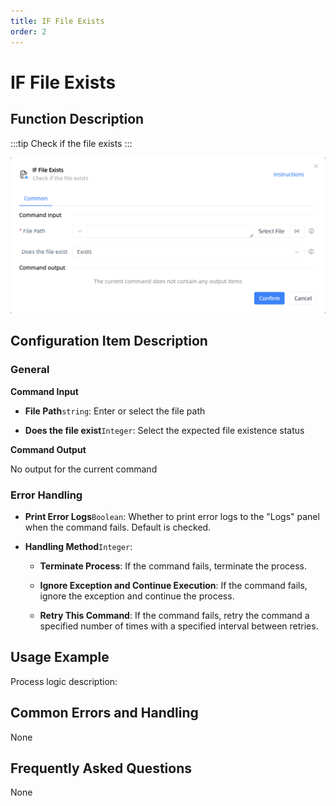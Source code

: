 ```yaml
---
title: IF File Exists
order: 2
---
```


# IF File Exists

## Function Description

:::tip 
Check if the file exists
:::

![IF File Exists](../../assets/IF%20File%20Exists_command.png)

## Configuration Item Description

### General

**Command Input**

- **File Path**`string`: Enter or select the file path

- **Does the file exist**`Integer`: Select the expected file existence status


**Command Output**

No output for the current command

### Error Handling

- **Print Error Logs**`Boolean`: Whether to print error logs to the "Logs" panel when the command fails. Default is checked. 

- **Handling Method**`Integer`:

    - **Terminate Process**: If the command fails, terminate the process.

    - **Ignore Exception and Continue Execution**: If the command fails, ignore the exception and continue the process.

    - **Retry This Command**: If the command fails, retry the command a specified number of times with a specified interval between retries.

## Usage Example

Process logic description:

## Common Errors and Handling

None

## Frequently Asked Questions

None

